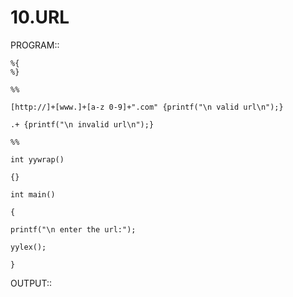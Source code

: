 # 10.URL

PROGRAM::

    %{
    %}

    %%

    [http://]+[www.]+[a-z 0-9]+".com" {printf("\n valid url\n");}

    .+ {printf("\n invalid url\n");}
 
    %%

    int yywrap()

    {}

    int main()

    {

    printf("\n enter the url:");

    yylex();

    }

OUTPUT::
